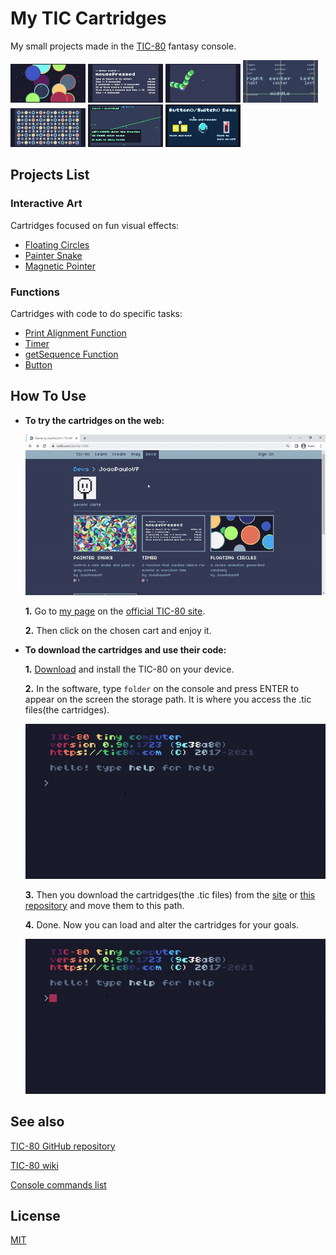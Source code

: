 # My TIC Cartridges

My small projects made in the [TIC-80][TIC-80 site] fantasy console.

![mini cartridge demo](cartridges/floatingCircles/demoResized.gif) ![mini cartridge demo](cartridges/Timer/demoResized.gif) ![mini cartridge demo](cartridges/PainterSnake/demoResized.gif) ![mini cartridge demo](cartridges/PrintAlign/coverResized.png) ![mini cartridge demo](cartridges/magneticPointer/demoResized.gif) ![mini cartridge demo](cartridges/sequence/demoResized.gif) ![mini cartridge demo](cartridges/Button/demoResized.gif)

## Projects List

### Interactive Art

Cartridges focused on fun visual effects:

* [Floating Circles](cartridges/floatingCircles/)
* [Painter Snake](cartridges/PainterSnake/)
* [Magnetic Pointer](cartridges/magneticPointer/)

### Functions

Cartridges with code to do specific tasks:

* [Print Alignment Function](cartridges/PrintAlign/)
* [Timer](cartridges/Timer/)
* [getSequence Function](cartridges/sequence/)
* [Button](https://github.com/JoaoPauloVF/Button#button)

## How To Use

* **To try the cartridges on the web:**

  ![demo of how to access the cartridges on the web](/gifs/seeOnWeb.gif)

  **1.** Go to [my page][my TIC-80 page] on the [official TIC-80 site][TIC-80 site].

  **2.** Then click on the chosen cart and enjoy it.

* **To download the cartridges and use their code:**

  **1.** [Download](https://tic80.com/create) and install the TIC-80 on your device.

  **2.** In the software, type `folder` on the console and press ENTER to appear on the screen the storage path. It is where you access the .tic files(the cartridges).
  
  ![demo of how to find out the storage path](/gifs/storagePath.gif)

  **3.** Then you download the cartridges(the .tic files) from the [site][my TIC-80 page] or [this repository](https://github.com/JoaoPauloVF/My-TIC-Cartridges/tree/main/cartridges) and move them to this path.

  **4.** Done. Now you can load and alter the cartridges for your goals.

  ![demo of how to access the cartridges on the TIC-80](/gifs/seeOnTic.gif)

[TIC-80 site]:https://tic80.com/

[my TIC-80 page]:https://tic80.com/dev?id=7293

## See also

[TIC-80 GitHub repository](https://github.com/nesbox/TIC-80/)

[TIC-80 wiki](https://github.com/nesbox/TIC-80/wiki)

[Console commands list](https://github.com/nesbox/TIC-80/wiki/Console#available-commands)

## License

[MIT](LICENSE)
